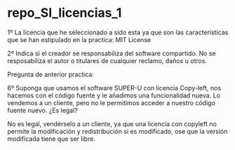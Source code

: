 # repo_SI_licencias_1

1º La licencia que he seleccionado a sido esta ya que son las caracteristicas que se han estipulado en la practica:
MIT License

2º Indica si el creador se responsabiliza del software compartido.
No se resposabiliza el autor o titulares de cualquier reclamo, daños u otros.

Pregunta de anterior practica:

6º Suponga que usamos el software SUPER-U con licencia Copy-left, nos hacemos con el código fuente y le añadimos una funcionalidad nueva. Lo vendemos a un cliente, pero no le permitimos acceder a nuestro código fuente nuevo. ¿Es legal?

No es legal, vendérselo a un cliente, ya que una licencia con copyleft no permite la modificación y redistribución si es modificado, ose que la versión modificada tiene que ser libre.
